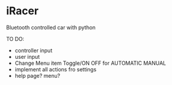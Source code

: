 # iRacer
Bluetooth controlled car with python


TO DO:
- controller input
- user input
- Change Menu item Toggle/ON OFF for AUTOMATIC MANUAL
- implement all actions fro settings
- help page? menu?